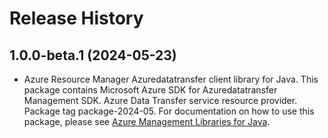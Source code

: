 # Release History

## 1.0.0-beta.1 (2024-05-23)

- Azure Resource Manager Azuredatatransfer client library for Java. This package contains Microsoft Azure SDK for Azuredatatransfer Management SDK. Azure Data Transfer service resource provider. Package tag package-2024-05. For documentation on how to use this package, please see [Azure Management Libraries for Java](https://aka.ms/azsdk/java/mgmt).
